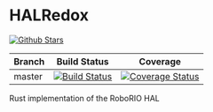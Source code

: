 # HALRedox

[![Github Stars](https://img.shields.io/github/stars/OpenFRC/HalRedux.svg?style=flat-square)](https://github.com/OpenFRC/HalRedux)


| Branch | Build Status | Coverage |
| ------ | ------------ | -------- |
| master | [![Build Status](https://img.shields.io/travis/OpenFRC/HalRedux.svg?branch=master&style=flat-square)](https://travis-ci.org/OpenFRC/HalRedux) | [![Coverage Status](https://img.shields.io/coveralls/OpenFRC/HalRedux.svg?branch=master&style=flat-square)](https://coveralls.io/github/OpenFRC/HalRedux?branch=master) |

Rust implementation of the RoboRIO HAL
